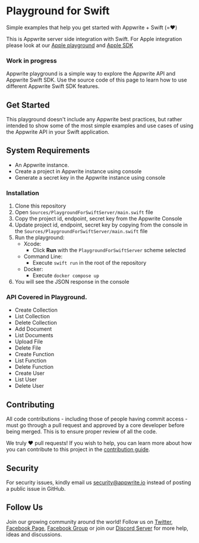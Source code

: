 # Playground for Swift

Simple examples that help you get started with Appwrite + Swift (=❤️)

This is Appwrite server side integration with Swift. For Apple integration please look at our [Apple playground](https://github.com/appwrite/playground-for-apple-swiftui) and [Apple SDK](https://github.com/appwrite/sdk-for-apple)

### Work in progress

Appwrite playground is a simple way to explore the Appwrite API and Appwrite Swift SDK. Use the source code of this page to learn how to use different Appwrite Swift SDK features.

## Get Started
This playground doesn't include any Appwrite best practices, but rather intended to show some of the most simple examples and use cases of using the Appwrite API in your Swift application.

## System Requirements
* An Appwrite instance.
* Create a project in Appwrite instance using console
* Generate a secret key in the Appwrite instance using console

### Installation
1. Clone this repository
2. Open `Sources/PlaygroundForSwiftServer/main.swift` file
3. Copy the project id, endpoint, secret key from the Appwrite Console
4. Update project id, endpoint, secret key by copying from the console in the `Sources/PlaygroundForSwiftServer/main.swift` file
5. Run the playground:
    - Xcode:
        - Click **Run** with the `PlaygroundForSwiftServer` scheme selected
    - Command Line:
        - Execute `swift run` in the root of the repository
    - Docker:
        - Execute `docker compose up` 
6. You will see the JSON response in the console

### API Covered in Playground.
* Create Collection
* List Collection
* Delete Collection
* Add Document
* List Documents
* Upload File
* Delete File
* Create Function
* List Function
* Delete Function
* Create User
* List User
* Delete User

## Contributing

All code contributions - including those of people having commit access - must go through a pull request and approved by a core developer before being merged. This is to ensure proper review of all the code.

We truly ❤️ pull requests! If you wish to help, you can learn more about how you can contribute to this project in the [contribution guide](https://github.com/appwrite/appwrite/blob/master/CONTRIBUTING.md).

## Security

For security issues, kindly email us [security@appwrite.io](mailto:security@appwrite.io) instead of posting a public issue in GitHub.

## Follow Us

Join our growing community around the world! Follow us on [Twitter](https://twitter.com/appwrite), [Facebook Page](https://www.facebook.com/appwrite.io), [Facebook Group](https://www.facebook.com/groups/appwrite.developers/) or join our [Discord Server](https://appwrite.io/discord) for more help, ideas and discussions.
